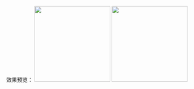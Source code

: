 效果预览：
<img src="http://ohe5avf3y.bkt.clouddn.com/pro/learn-test-demo/colorpicker1.jpg" width="200px">
<img src="http://ohe5avf3y.bkt.clouddn.com/pro/learn-test-demo/colorpicker2.jpg" width="200px">
